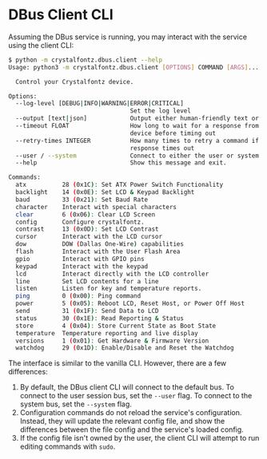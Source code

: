 # DBus Client CLI

Assuming the DBus service is running, you may interact with the service using the client CLI:

```sh
$ python -m crystalfontz.dbus.client --help
Usage: python3 -m crystalfontz.dbus.client [OPTIONS] COMMAND [ARGS]...

  Control your Crystalfontz device.

Options:
  --log-level [DEBUG|INFO|WARNING|ERROR|CRITICAL]
                                  Set the log level
  --output [text|json]            Output either human-friendly text or JSON
  --timeout FLOAT                 How long to wait for a response from the
                                  device before timing out
  --retry-times INTEGER           How many times to retry a command if a
                                  response times out
  --user / --system               Connect to either the user or system bus
  --help                          Show this message and exit.

Commands:
  atx          28 (0x1C): Set ATX Power Switch Functionality
  backlight    14 (0x0E): Set LCD & Keypad Backlight
  baud         33 (0x21): Set Baud Rate
  character    Interact with special characters
  clear        6 (0x06): Clear LCD Screen
  config       Configure crystalfontz.
  contrast     13 (0x0D): Set LCD Contrast
  cursor       Interact with the LCD cursor
  dow          DOW (Dallas One-Wire) capabilities
  flash        Interact with the User Flash Area
  gpio         Interact with GPIO pins
  keypad       Interact with the keypad
  lcd          Interact directly with the LCD controller
  line         Set LCD contents for a line
  listen       Listen for key and temperature reports.
  ping         0 (0x00): Ping command
  power        5 (0x05): Reboot LCD, Reset Host, or Power Off Host
  send         31 (0x1F): Send Data to LCD
  status       30 (0x1E): Read Reporting & Status
  store        4 (0x04): Store Current State as Boot State
  temperature  Temperature reporting and live display
  versions     1 (0x01): Get Hardware & Firmware Version
  watchdog     29 (0x1D): Enable/Disable and Reset the Watchdog
```

The interface is similar to the vanilla CLI. However, there are a few differences:

1. By default, the DBus client CLI will connect to the default bus. To connect to the user session bus, set the `--user` flag. To connect to the system bus, set the `--system` flag.
2. Configuration commands do not reload the service's configuration. Instead, they will update the relevant config file, and show the differences between the file config and the service's loaded config.
3. If the config file isn't owned by the user, the client CLI will attempt to run editing commands with `sudo`.

